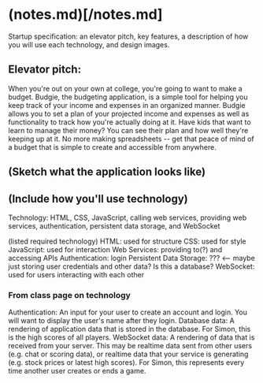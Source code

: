 # (notes.md)[/notes.md]
Startup specification: an elevator pitch, key features, a description of how you will use each technology, and design images.

## Elevator pitch:
When you're out on your own at college, you're going to want to make a budget. Budgie, the budgeting application, is a simple tool for helping you keep track of your income and expenses in an organized manner. Budgie allows you to set a plan of your projected income and expenses as well as functionality to track how you're actually doing at it. Have kids that want to learn to manage their money? You can see their plan and how well they're keeping up at it. No more making spreadsheets -- get that peace of mind of a budget that is simple to create and accessible from anywhere.

## (Sketch what the application looks like)


## (Include how you'll use technology)

Technology: HTML, CSS, JavaScript, calling web services, providing web services, authentication, persistent data storage, and WebSocket

(listed required technology)
HTML: used for structure
CSS: used for style
JavaScript: used for interaction
Web Services: providing to(?) and accessing APIs
Authentication: login
Persistent Data Storage: ???	<-- maybe just storing user credentials and other data? Is this a database?
WebSocket: used for users interacting with each other

### From class page on technology
Authentication: An input for your user to create an account and login. You will want to display the user's name after they login.
Database data: A rendering of application data that is stored in the database. For Simon, this is the high scores of all players.
WebSocket data: A rendering of data that is received from your server. This may be realtime data sent from other users (e.g. chat or scoring data), or realtime data that your service is generating (e.g. stock prices or latest high scores). For Simon, this represents every time another user creates or ends a game.